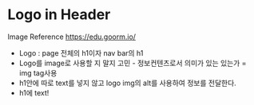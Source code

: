 # Logo in Header

Image Reference https://edu.goorm.io/

- Logo : page 전체의 h1이자 nav bar의 h1
- Logo를 image로 사용할 지 말지 고민 - 정보컨텐츠로서 의미가 있는 있는가 = img tag사용
- h1안에 따로 text를 넣지 않고 logo img의 alt를 사용하여 정보를 전달한다.
- h1에 text!
